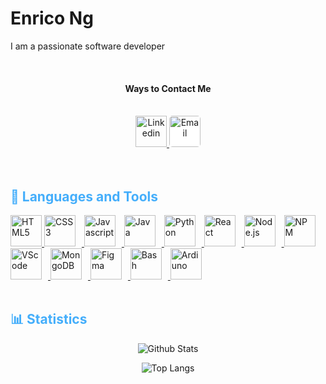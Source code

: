 <!--- Header --->
<h1>Enrico Ng</h1>

<!--- Introduction --->

I am a passionate software developer

<br/>

<div align="center">

<h4>Ways to Contact Me </h4>

</div>

<br/>

<div align="center">

<a href="https://www.linkedin.com/in/enrico-ng/" target="_blank" re="noreferrer">
<img alt=Linkedin height="50x" src="https://cdn.jsdelivr.net/gh/devicons/devicon/icons/linkedin/linkedin-original.svg" />
</a>

<a href="mailto:ngenricok@gmail.com" target="_blank" re="noreferrer">
<img alt=Email height="50px" width="50px" style="background-color:rgba(255,255,255); border-radius:5px;" src="https://cdn.simpleicons.org/gmail/#EA4335"></a>
</div>

<br>
<br>

<!--- Language and Tools --->

<h2 style="color: #44AEFB">🔧 Languages and Tools</h2>

<a href="https://developer.mozilla.org/en-US/docs/Web/HTML" target="_blank" re="noreferrer">
        <img alt="HTML5" height="50px" style=" padding-right:10x;" src="https://cdn.jsdelivr.net/gh/devicons/devicon/icons/html5/html5-plain-wordmark.svg" />
</a>
<a href="https://developer.mozilla.org/en-US/docs/Web/CSS" target="_blank" re="noreferrer">
        <img alt="CSS3" height="50px" style=" padding-right:10px;" src="https://cdn.jsdelivr.net/gh/devicons/devicon/icons/css3/css3-plain-wordmark.svg" />
</a>
<a href="https://developer.mozilla.org/en-US/docs/Web/JavaScript" target="_blank" re="noreferrer">
        <img alt="Javascript" height="50px" style="padding-right:10px;" src="https://cdn.jsdelivr.net/gh/devicons/devicon/icons/javascript/javascript-original.svg" />
</a>
<a href="https://developer.mozilla.org/en-US/docs/Web/Java" target="_blank" re="noreferrer">
        <img alt="Java" height="50px" style=" padding-right:10px;" src="https://cdn.jsdelivr.net/gh/devicons/devicon/icons/java/java-original-wordmark.svg" />
</a>
<a href="https://developer.mozilla.org/en-US/docs/Web/JavaScript" target="_blank" re="noreferrer">
        <img alt="Python" height="50px" style=" padding-right:10px;" src="https://cdn.jsdelivr.net/gh/devicons/devicon/icons/python/python-original-wordmark.svg" />
</a>
<a href="https://developer.mozilla.org/en-US/docs/Web/JavaScript" target="_blank" re="noreferrer">
        <img alt="React" height="50px" style=" padding-right:10px;" src="https://cdn.jsdelivr.net/gh/devicons/devicon/icons/react/react-original-wordmark.svg" />
</a>
<a href="https://developer.mozilla.org/en-US/docs/Web/JavaScript" target="_blank" re="noreferrer">
        <img alt="Node.js" height="50px" style=" padding-right:10px;" src="https://cdn.jsdelivr.net/gh/devicons/devicon/icons/nodejs/nodejs-plain-wordmark.svg" />
</a>
<a href="https://developer.mozilla.org/en-US/docs/Web/JavaScript" target="_blank" re="noreferrer">
        <img alt="NPM" height="50px" style=" padding-right:10px;" src="https://cdn.jsdelivr.net/gh/devicons/devicon/icons/npm/npm-original-wordmark.svg" />
</a>
<a href="https://developer.mozilla.org/en-US/docs/Web/JavaScript" target="_blank" re="noreferrer">
        <img alt="VScode" height="50px" style=" padding-right:10px;" src="https://cdn.jsdelivr.net/gh/devicons/devicon/icons/vscode/vscode-original-wordmark.svg" />
</a>
<a href="https://developer.mozilla.org/en-US/docs/Web/JavaScript" target="_blank" re="noreferrer">
        <img alt="MongoDB" height="50px" style=" padding-right:10px;" src="https://cdn.jsdelivr.net/gh/devicons/devicon/icons/mongodb/mongodb-plain-wordmark.svg" />
</a>
<a href="https://developer.mozilla.org/en-US/docs/Web/JavaScript" target="_blank" re="noreferrer">
        <img alt="Figma" height="50px" style=" padding-right:10px;" src="https://cdn.jsdelivr.net/gh/devicons/devicon/icons/figma/figma-original.svg" />
</a>
<a href="https://developer.mozilla.org/en-US/docs/Web/JavaScript" target="_blank" re="noreferrer">
        <img alt="Bash" height="50px" style=" padding-right:10px;" src="https://cdn.jsdelivr.net/gh/devicons/devicon/icons/bash/bash-plain.svg" />
</a>
<a href="https://developer.mozilla.org/en-US/docs/Web/JavaScript" target="_blank" re="noreferrer">
        <img alt="Ardiuno" height="50px" style=" padding-right:10px;" src="https://cdn.jsdelivr.net/gh/devicons/devicon/icons/arduino/arduino-original-wordmark.svg" />
</a>

<!--- Statistics --->
<br/>
<br/>

<h2 style="color: #44AEFB">📊 Statistics</h2>
<div class = "stats" align="center">

<!-- Provided by: github.com/anuraghazra/github-readme-stats
--->

![Github Stats](https://github-readme-stats.vercel.app/api?username=Enrico-N&hide=stars&count_private=true&show_icon=true&theme=radical&border_radius=20&hide_border=true)

![Top Langs](https://github-readme-stats.vercel.app/api/top-langs/?username=Enrico-N&layout=compact&show_icon=true&theme=radical&border_radius=20&hide_border=true)

</div>

<!--
**Enrico-N/Enrico-N** is a ✨ _special_ ✨ repository because its `README.md` (this file) appears on your GitHub profile.

Here are some ideas to get you started:

- 🔭 I’m currently working on ...
- 🌱 I’m currently learning ...
- 👯 I’m looking to collaborate on ...
- 🤔 I’m looking for help with ...
- 💬 Ask me about ...
- 📫 How to reach me: ...
- 😄 Pronouns: ...
- ⚡ Fun fact: ...
  -->
